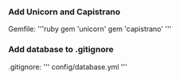 <h3>Add Unicorn and Capistrano</h3>
Gemfile:
'''ruby
gem 'unicorn'
gem 'capistrano'
'''

<h3>Add database to .gitignore</h3>
.gitignore:
'''
config/database.yml
'''